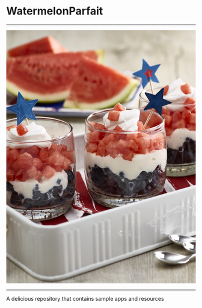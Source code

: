 # WatermelonParfait

<hr>

![Watermelon Parfait](image/RedWhiteandBlueWatermelonParfaitLarge.png?raw=true "Watermelon Parfait")

<hr>

A delicious repository that contains sample apps and resources 
